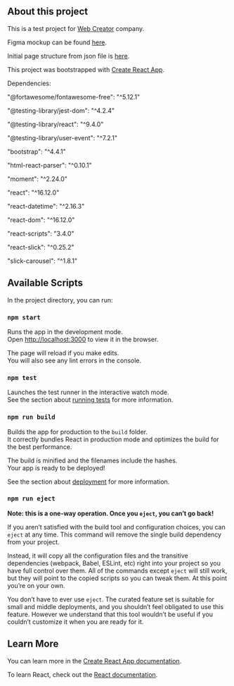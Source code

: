 ## About this project

This is a test project for [Web Creator](https://web-creator.ru/) company.

Figma mockup can be found [here](https://www.figma.com/proto/AXguKXKZgW7JGalk1jWoQj/Test?node-id=1%3A2&viewport=307%2C406%2C0.6006993055343628&scaling=min-zoom).

Initial page structure from json file is [here](https://gist.github.com/alexandrov-va/7f353ca822d074d7ce22d3af3d13696f).

This project was bootstrapped with [Create React App](https://github.com/facebook/create-react-app).

Dependencies:

"@fortawesome/fontawesome-free": "^5.12.1"

"@testing-library/jest-dom": "^4.2.4"

"@testing-library/react": "^9.4.0"

"@testing-library/user-event": "^7.2.1"

"bootstrap": "^4.4.1"

"html-react-parser": "^0.10.1"

"moment": "^2.24.0"

"react": "^16.12.0"

"react-datetime": "^2.16.3"

"react-dom": "^16.12.0"

"react-scripts": "3.4.0"

"react-slick": "^0.25.2"

"slick-carousel": "^1.8.1"

## Available Scripts

In the project directory, you can run:

### `npm start`

Runs the app in the development mode.<br />
Open [http://localhost:3000](http://localhost:3000) to view it in the browser.

The page will reload if you make edits.<br />
You will also see any lint errors in the console.

### `npm test`

Launches the test runner in the interactive watch mode.<br />
See the section about [running tests](https://facebook.github.io/create-react-app/docs/running-tests) for more information.

### `npm run build`

Builds the app for production to the `build` folder.<br />
It correctly bundles React in production mode and optimizes the build for the best performance.

The build is minified and the filenames include the hashes.<br />
Your app is ready to be deployed!

See the section about [deployment](https://facebook.github.io/create-react-app/docs/deployment) for more information.

### `npm run eject`

**Note: this is a one-way operation. Once you `eject`, you can’t go back!**

If you aren’t satisfied with the build tool and configuration choices, you can `eject` at any time. This command will remove the single build dependency from your project.

Instead, it will copy all the configuration files and the transitive dependencies (webpack, Babel, ESLint, etc) right into your project so you have full control over them. All of the commands except `eject` will still work, but they will point to the copied scripts so you can tweak them. At this point you’re on your own.

You don’t have to ever use `eject`. The curated feature set is suitable for small and middle deployments, and you shouldn’t feel obligated to use this feature. However we understand that this tool wouldn’t be useful if you couldn’t customize it when you are ready for it.

## Learn More

You can learn more in the [Create React App documentation](https://facebook.github.io/create-react-app/docs/getting-started).

To learn React, check out the [React documentation](https://reactjs.org/).
